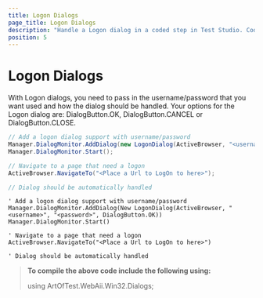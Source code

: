 ```yaml
---
title: Logon Dialogs
page_title: Logon Dialogs
description: "Handle a Logon dialog in a coded step in Test Studio. Coded test to handle Logon dialogs in Test Studio. Test Studio Testing Framework Logon Dialog handling."
position: 5
---
```

# Logon Dialogs

With Logon dialogs, you need to pass in the username/password that you want used and how the dialog should be handled. Your options for the Logon dialog are: DialogButton.OK, DialogButton.CANCEL or DialogButton.CLOSE.

````C#
// Add a logon dialog support with username/password
Manager.DialogMonitor.AddDialog(new LogonDialog(ActiveBrowser, "<username>", "<password>", DialogButton.OK));
Manager.DialogMonitor.Start();

// Navigate to a page that need a logon
ActiveBrowser.NavigateTo("<Place a Url to LogOn to here>");

// Dialog should be automatically handled
````
````VB
' Add a logon dialog support with username/password
Manager.DialogMonitor.AddDialog(New LogonDialog(ActiveBrowser, "<username>", "<password>", DialogButton.OK))
Manager.DialogMonitor.Start()

' Navigate to a page that need a logon
ActiveBrowser.NavigateTo("<Place a Url to LogOn to here>")

' Dialog should be automatically handled
````


> **To compile the above code include the following using:**
>
> using ArtOfTest.WebAii.Win32.Dialogs;
